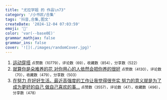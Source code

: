 ```yaml
---
title: "尤拉学姐 的 作品\n73"
category: '/小书匠/合集'
tags: '抖音,合集,图文'
createDate: '2024-12-04 07:03:59'
emoji: '🌟'
color: 'var(--base0E)'
grammar_mathjax: false
grammar_ins: false
cover: '![](./images/randomCover.jpg)'
---
```


1. [运动穿搭](xsjapp://doc/78efef40-2e4b-4f1e-870f-9d6017348c2a) <small>点赞数（10779），评论数（69），收藏数（854），分享数（522）</small>
2. [就算你是朵难养的花 对你用心的人依然会把你养的很好](xsjapp://doc/47ed2fdb-554d-46ea-b7b5-80cdd0fbc605) <small>点赞数（4130），评论数（70），收藏数（479），分享数（503）</small>
3. [在努力 在好好生活。最近高强度的工作让我觉得很充实 努力的意义就是为了成为更好的自己 做自己喜欢的事...](xsjapp://doc/b0da247b-90f7-45e1-8e49-ac639dd59fd7) <small>点赞数（3557），评论数（47），收藏数（496），分享数（478）</small>

